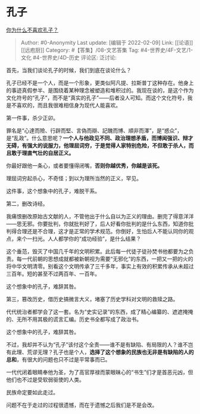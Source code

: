 # 孔子
[你为什么不喜欢孔子？](https://www.zhihu.com/question/307380107/answer/577484749)

> Author: #0-Anonymity
> Last update: [编辑于 2022-02-09]
> Link: [[论语]] [[远庖厨]]
> Category: #【答集】/08-文艺答集
> Tag: #4-世界史/4F-文艺/1-文化 #4-世界史/4D-历史
> 评论区:
> 泛讨论:

首先，当我们谈论孔子的时候，我们到底在谈论什么？

孔子已经不是一个人，而是一个形象，更类似阿凡提、拉斯普丁这种存在。他身上的事迹真假参半、是围绕着某种理念被塑造和堆积过的。我现在谈的，是这个作为文化符号的“孔子”，而不是“真实的孔子”——后者没人可知。而这个文化符号，我是不喜欢的，而且我很难相信身为现代人能喜欢。

第一件事，杀少正卯。

罪名是“心達而險、行辟而堅、言偽而辯、記醜而博、順非而澤”，是“惑众”，是“乱政”。什么意思呢？**一个人与他政见不同、政治理想矛盾，而博闻强识、辩才无碍，有强大的说服力，他理屈词穷，于是觉得人家特别危险，不但敢于杀人，而且敢于理直气壮的自居正义。**

你最好跟他一条心，或者要懂得闭嘴，**否则你越优秀，你越是该死。**

理屈词穷起杀心，不奇怪；到以为理所当然的正义，罕见。

这件事，这个想象中的孔子，难脱干系。

第二，删改诗经。

我痛恨删改原始古文献的人，不管他出于什么自以为正义的理由。删完了得意洋洋——思无邪。你要批判，你就批判好了，后人好看你批判的是什么东西，知道你批判得合理还是不合理，这才是正常的学术规范。你倒好，生怕后人不能认同你的观点，来个一扫光。人人都学你的“成功经验”，是什么结果？

这个垂范，毁灭了中国几千年的文明积累。此后每一代徒子徒孙焚书他都要为之负责。每一代前朝的思想成就都被新朝视为需要“无邪化”的东西，一把又一把的火的将中华文明清零。别看这个文明传承了三千多年，事实上有效的积累传承从未超过三百年。短的甚至不过两百年、一百年。

这个想象中的孔子，难辞其咎。

第三，篡改历史，借历史搞微言大义，堵塞了历史学科对文明的救赎之路。

代代统治者都学会了这一套。名为“史实记录”的东西，成了精心编纂的、遮遮掩掩的、无所不用其极的谎言汇编。历史书全都写成了政治书。

这个想象中的孔子，难辞其咎。

不过，我却并不认为“孔子”该付这个全责——谁不是有缺陷、有局限的人？谁不岂有此理、荒谬无理？孔子也是个人，**选择了这个想象的民族也无非是有缺陷的人的总和**，有很大的问题也只不过是平常事而已。

一代代闭着眼睛奉他为圣，为了高官厚禄而蒙眼昧心的“书生”们才是首恶元凶，但他们也不过是受软弱驱使的人类。

民族命定要如此走过。

问题不在于走过的过程很遗憾，而在于遗憾之后我们是不是会改。
